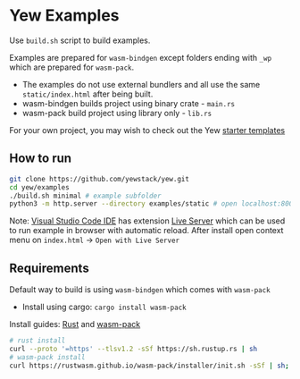 # Yew Examples

Use `build.sh` script to build examples. 

Examples are prepared for `wasm-bindgen` except folders ending with `_wp` which are prepared for `wasm-pack`.

- The examples do not use external bundlers and all use the same `static/index.html` after being built.
- wasm-bindgen builds project using binary crate - `main.rs`
- wasm-pack build project using library only - `lib.rs`

For your own project, you may wish to check out the Yew [starter templates](https://yew.rs/docs/getting-started/starter-templates)


## How to run

```sh
git clone https://github.com/yewstack/yew.git
cd yew/examples
./build.sh minimal # example subfolder
python3 -m http.server --directory examples/static # open localhost:8000 in browser
```


Note: [Visual Studio Code IDE](https://code.visualstudio.com/) has extension [Live Server](https://marketplace.visualstudio.com/items?itemName=ritwickdey.LiveServer) which can be used to run example in browser with automatic reload. After install open context menu on `index.html` -> `Open with Live Server`

## Requirements

Default way to build is using `wasm-bindgen` which comes with `wasm-pack`

- Install using cargo: `cargo install wasm-pack`

Install guides: [Rust](https://www.rust-lang.org/learn/get-started) and [wasm-pack](https://rustwasm.github.io/wasm-pack/installer/)

```bash
# rust install
curl --proto '=https' --tlsv1.2 -sSf https://sh.rustup.rs | sh
# wasm-pack install
curl https://rustwasm.github.io/wasm-pack/installer/init.sh -sSf | sh;
```
